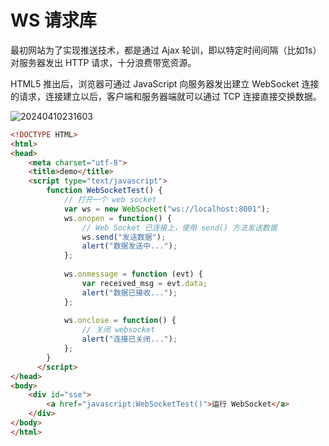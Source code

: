 # WS 请求库

最初网站为了实现推送技术，都是通过 Ajax 轮训，即以特定时间间隔（比如1s）对服务器发出 HTTP 请求，十分浪费带宽资源。

HTML5 推出后，浏览器可通过 JavaScript 向服务器发出建立 WebSocket 连接的请求，连接建立以后，客户端和服务器端就可以通过 TCP 连接直接交换数据。

![20240410231603](https://image.zuoright.com/20240410231603.png)

```html
<!DOCTYPE HTML>
<html>
<head>
    <meta charset="utf-8">
    <title>demo</title>
    <script type="text/javascript">
        function WebSocketTest() {           
            // 打开一个 web socket
            var ws = new WebSocket("ws://localhost:8001");
            ws.onopen = function() {
                // Web Socket 已连接上，使用 send() 方法发送数据
                ws.send("发送数据");
                alert("数据发送中...");
            };
                        
            ws.onmessage = function (evt) { 
                var received_msg = evt.data;
                alert("数据已接收...");
            };
                        
            ws.onclose = function() { 
                // 关闭 websocket
                alert("连接已关闭..."); 
            };
        }
      </script>  
</head>
<body>
    <div id="sse">
        <a href="javascript:WebSocketTest()">运行 WebSocket</a>
    </div>
</body>
</html>

```
